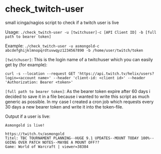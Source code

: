 # check_twitch-user
small icinga/nagios script to check if a twitch user is live

Usage: 
```./check_twitch-user -u [twitchuser]-c [API Client ID] -b [full path to bearer token]```

Example:
```./check_twitch-user -u asmongold-c abcdefghijklmnopqrdtuvwqyz1234567890 -b /home/user/twitch/token```

```[twitchuser]```:
This is the login name of a twitchuser which you can easily get by (for example): 

```
curl -s --location --request GET 'https://api.twitch.tv/helix/users?login=<account name>' --header 'client-id: <client id>' --header 'Authorization: Bearer <token>'
```

```[full path to bearer token]```:
As the bearer token expire after 60 days i decided to save it in a file because i wanted to write this script as much generic as possible. 
In my case I created a cron job which requests every 30 days a new bearer token and write it into the token-file. 

Output if a user is live: 
```
Asmongold is live!

https://twitch.tv/asmongold
Titel: TBC TOURNAMENT PLANNING--HUGE 9.1 UPDATES--MOUNT TODAY 100%--GOING OVER PATCH NOTES--MAYBE A MOUNT OFF??
Game: World of Warcraft | viewer=38384
```
